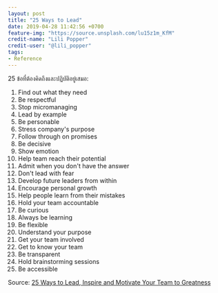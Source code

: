 ```yaml
---
layout: post
title: "25 Ways to Lead"
date: 2019-04-28 11:42:56 +0700
feature-img: "https://source.unsplash.com/lu15z1m_KfM"
credit-name: "Lili Popper"
credit-user: "@lili_popper"
tags:
- Reference
---
```

25 ข้อที่ต้องคิดถึงและปฏิบัติอยู่เสมอ:

1. Find out what they need
2. Be respectful
3. Stop micromanaging
4. Lead by example
5. Be personable
6. Stress company's purpose
7. Follow through on promises
8. Be decisive
9. Show emotion
10. Help team reach their potential
11. Admit when you don't have the answer
12. Don't lead with fear
13. Develop future leaders from within
14. Encourage personal growth
15. Help people learn from their mistakes
16. Hold your team accountable
17. Be curious
18. Always be learning
19. Be flexible
20. Understand your purpose
21. Get your team involved
22. Get to know your team
23. Be transparent
24. Hold brainstorming sessions
25. Be accessible

Source: [25 Ways to Lead, Inspire and Motivate Your Team to Greatness](https://www.entrepreneur.com/slideshow/299847)
